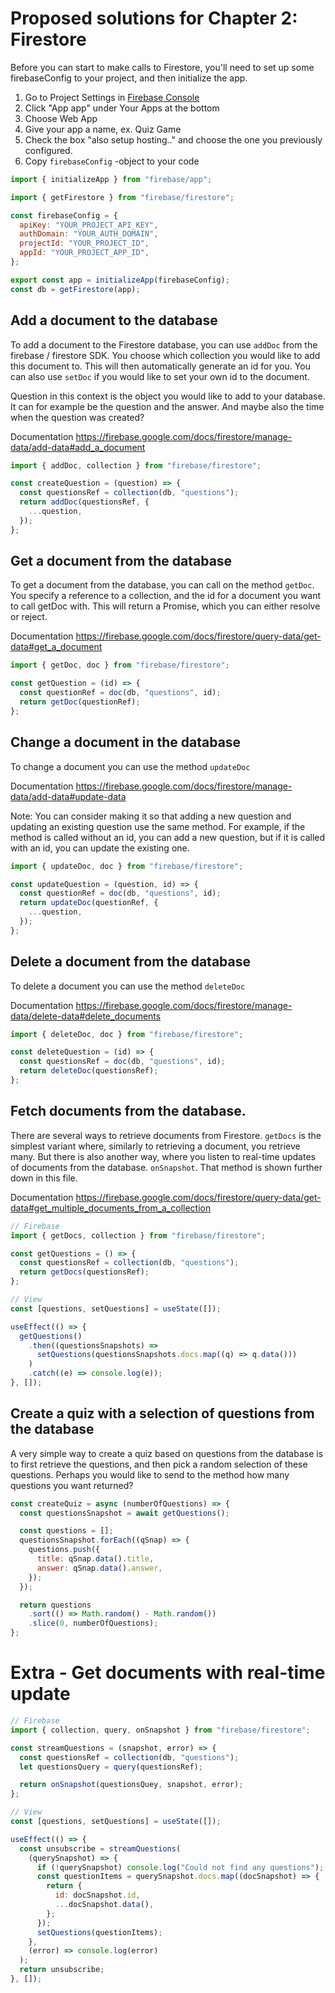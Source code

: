 # Proposed solutions for Chapter 2: Firestore

Before you can start to make calls to Firestore, you'll need to set up some firebaseConfig to your project, and then initialize the app.

1. Go to Project Settings in [Firebase Console](https://console.firebase.google.com)
2. Click "App app" under Your Apps at the bottom
3. Choose Web App
4. Give your app a name, ex. Quiz Game
5. Check the box "also setup hosting.." and choose the one you previously configured.
6. Copy `firebaseConfig` -object to your code

```js
import { initializeApp } from "firebase/app";

import { getFirestore } from "firebase/firestore";

const firebaseConfig = {
  apiKey: "YOUR_PROJECT_API_KEY",
  authDomain: "YOUR_AUTH_DOMAIN",
  projectId: "YOUR_PROJECT_ID",
  appId: "YOUR_PROJECT_APP_ID",
};

export const app = initializeApp(firebaseConfig);
const db = getFirestore(app);
```

## Add a document to the database

To add a document to the Firestore database, you can use `addDoc` from the firebase / firestore SDK. You choose which collection you would like to add this document to. This will then automatically generate an id for you. You can also use `setDoc` if you would like to set your own id to the document.

Question in this context is the object you would like to add to your database. It can for example be the question and the answer. And maybe also the time when the question was created?

Documentation https://firebase.google.com/docs/firestore/manage-data/add-data#add_a_document

```js
import { addDoc, collection } from "firebase/firestore";

const createQuestion = (question) => {
  const questionsRef = collection(db, "questions");
  return addDoc(questionsRef, {
    ...question,
  });
};
```

## Get a document from the database

To get a document from the database, you can call on the method `getDoc`. You specify a reference to a collection, and the id for a document you want to call getDoc with. This will return a Promise, which you can either resolve or reject.

Documentation https://firebase.google.com/docs/firestore/query-data/get-data#get_a_document

```js
import { getDoc, doc } from "firebase/firestore";

const getQuestion = (id) => {
  const questionRef = doc(db, "questions", id);
  return getDoc(questionRef);
};
```

## Change a document in the database

To change a document you can use the method `updateDoc`

Documentation https://firebase.google.com/docs/firestore/manage-data/add-data#update-data

Note:
You can consider making it so that adding a new question and updating an existing question use the same method. For example, if the method is called without an id, you can add a new question, but if it is called with an id, you can update the existing one.

```js
import { updateDoc, doc } from "firebase/firestore";

const updateQuestion = (question, id) => {
  const questionRef = doc(db, "questions", id);
  return updateDoc(questionRef, {
    ...question,
  });
};
```

## Delete a document from the database

To delete a document you can use the method `deleteDoc`

Documentation https://firebase.google.com/docs/firestore/manage-data/delete-data#delete_documents

```js
import { deleteDoc, doc } from "firebase/firestore";

const deleteQuestion = (id) => {
  const questionsRef = doc(db, "questions", id);
  return deleteDoc(questionsRef);
};
```

## Fetch documents from the database.

There are several ways to retrieve documents from Firestore. `getDocs` is the simplest variant where, similarly to retrieving a document, you retrieve many. But there is also another way, where you listen to real-time updates of documents from the database. `onSnapshot`. That method is shown further down in this file.

Documentation https://firebase.google.com/docs/firestore/query-data/get-data#get_multiple_documents_from_a_collection

```js
// Firebase
import { getDocs, collection } from "firebase/firestore";

const getQuestions = () => {
  const questionsRef = collection(db, "questions");
  return getDocs(questionsRef);
};

// View
const [questions, setQuestions] = useState([]);

useEffect(() => {
  getQuestions()
    .then((questionsSnapshots) =>
      setQuestions(questionsSnapshots.docs.map((q) => q.data()))
    )
    .catch((e) => console.log(e));
}, []);
```

## Create a quiz with a selection of questions from the database

A very simple way to create a quiz based on questions from the database is to first retrieve the questions, and then pick a random selection of these questions. Perhaps you would like to send to the method how many questions you want returned?

```js
const createQuiz = async (numberOfQuestions) => {
  const questionsSnapshot = await getQuestions();

  const questions = [];
  questionsSnapshot.forEach((qSnap) => {
    questions.push({
      title: qSnap.data().title,
      answer: qSnap.data().answer,
    });
  });

  return questions
    .sort(() => Math.random() - Math.random())
    .slice(0, numberOfQuestions);
};
```

# Extra - Get documents with real-time update

```js
// Firebase
import { collection, query, onSnapshot } from "firebase/firestore";

const streamQuestions = (snapshot, error) => {
  const questionsRef = collection(db, "questions");
  let questionsQuery = query(questionsRef);

  return onSnapshot(questionsQuey, snapshot, error);
};

// View
const [questions, setQuestions] = useState([]);

useEffect(() => {
  const unsubscribe = streamQuestions(
    (querySnapshot) => {
      if (!querySnapshot) console.log("Could not find any questions");
      const questionItems = querySnapshot.docs.map((docSnapshot) => {
        return {
          id: docSnapshot.id,
          ...docSnapshot.data(),
        };
      });
      setQuestions(questionItems);
    },
    (error) => console.log(error)
  );
  return unsubscribe;
}, []);
```
